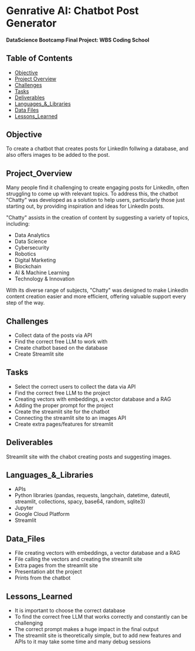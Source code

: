 # Genrative AI: Chatbot Post Generator


#### DataScience Bootcamp Final Project: WBS Coding School


## Table of Contents

- [Objective](#objective)
- [Project Overview](#project_overview)
- [Challenges](#challenges)
- [Tasks](#tasks)
- [Deliverables](#deliverables)
- [Languages_&_Libraries](#languages_&_libraries)
- [Data Files](#data_files)
- [Lessons_Learned](#lessons_learned)


## Objective

To create a chatbot that creates posts for LinkedIn follwing a database, and also offers images to be added to the post.


## Project_Overview

Many people find it challenging to create engaging posts for LinkedIn, often struggling to come up with relevant topics. To address this, the chatbot "Chatty" was developed as a solution to help users, particularly those just starting out, by providing inspiration and ideas for LinkedIn posts.

"Chatty" assists in the creation of content by suggesting a variety of topics, including:

- Data Analytics
- Data Science
- Cybersecurity
- Robotics
- Digital Marketing
- Blockchain
- AI & Machine Learning
- Technology & Innovation
  
With its diverse range of subjects, "Chatty" was designed to make LinkedIn content creation easier and more efficient, offering valuable support every step of the way.


## Challenges

- Collect data of the posts via API
- Find the correct free LLM to work with
- Create chatbot based on the database
- Create Streamlit site

## Tasks

- Select the correct users to collect the data via API
- Find the correct free LLM to the project
- Creating vectors with embeddings, a vector database and a RAG
- Adding the proper prompt for the project
- Create the streamlit site for the chatbot
- Connecting the streamlit site to an images API
- Create extra pages/features for streamlit


## Deliverables

Streamlit site with the chabot creating posts and suggesting images.

## Languages_&_Libraries

- APIs
- Python libraries (pandas, requests, langchain, datetime, dateutil, streamlit, collections, spacy, base64, random, sqlite3)
- Jupyter
- Google Cloud Platform
- Streamlit
  

## Data_Files

- File creating vectors with embeddings, a vector database and a RAG
- File calling the vectors and creating the streamlit site
- Extra pages from the streamlit site
- Presentation abt the project
- Prints from the chatbot


## Lessons_Learned

- It is important to choose the correct database
- To find the correct free LLM that works correctly and constantly can be challenging
- The correct prompt makes a huge impact in the final output
- The streamlit site is theoretically simple, but to add new features and APIs to it may take some time and many debug sessions
